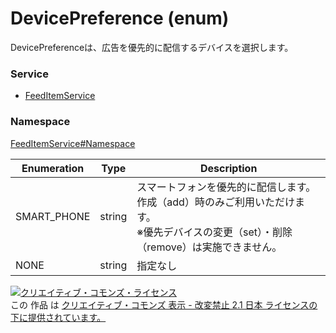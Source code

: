 # DevicePreference (enum)
DevicePreferenceは、広告を優先的に配信するデバイスを選択します。

### Service
+ [FeedItemService](../../services/FeedItemService.md)

### Namespace
[FeedItemService#Namespace](../../services/FeedItemService.md#namespace)

| Enumeration | Type | Description |
|---|---|---|
| SMART_PHONE| string| スマートフォンを優先的に配信します。<br>作成（add）時のみご利用いただけます。<br>※優先デバイスの変更（set）・削除（remove）は実施できません。 |
| NONE| string| 指定なし |

<a rel="license" href="http://creativecommons.org/licenses/by-nd/2.1/jp/"><img alt="クリエイティブ・コモンズ・ライセンス" style="border-width:0" src="https://i.creativecommons.org/l/by-nd/2.1/jp/88x31.png" /></a><br />この 作品 は <a rel="license" href="http://creativecommons.org/licenses/by-nd/2.1/jp/">クリエイティブ・コモンズ 表示 - 改変禁止 2.1 日本 ライセンスの下に提供されています。</a>
